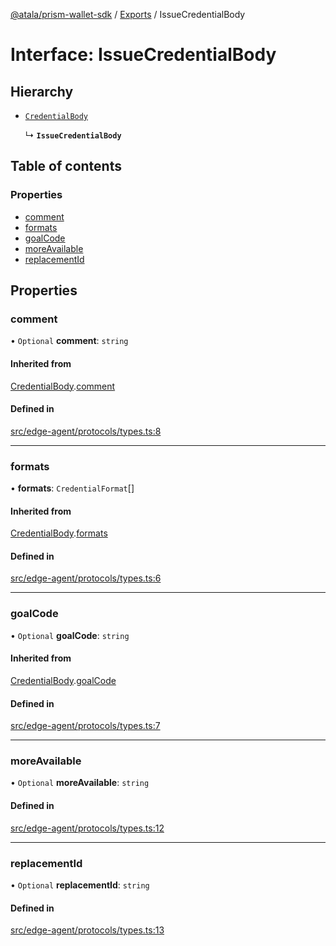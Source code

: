 [@atala/prism-wallet-sdk](../README.md) / [Exports](../modules.md) / IssueCredentialBody

# Interface: IssueCredentialBody

## Hierarchy

- [`CredentialBody`](CredentialBody.md)

  ↳ **`IssueCredentialBody`**

## Table of contents

### Properties

- [comment](IssueCredentialBody.md#comment)
- [formats](IssueCredentialBody.md#formats)
- [goalCode](IssueCredentialBody.md#goalcode)
- [moreAvailable](IssueCredentialBody.md#moreavailable)
- [replacementId](IssueCredentialBody.md#replacementid)

## Properties

### comment

• `Optional` **comment**: `string`

#### Inherited from

[CredentialBody](CredentialBody.md).[comment](CredentialBody.md#comment)

#### Defined in

[src/edge-agent/protocols/types.ts:8](https://github.com/input-output-hk/atala-prism-wallet-sdk-ts/blob/47ec1c8/src/edge-agent/protocols/types.ts#L8)

___

### formats

• **formats**: `CredentialFormat`[]

#### Inherited from

[CredentialBody](CredentialBody.md).[formats](CredentialBody.md#formats)

#### Defined in

[src/edge-agent/protocols/types.ts:6](https://github.com/input-output-hk/atala-prism-wallet-sdk-ts/blob/47ec1c8/src/edge-agent/protocols/types.ts#L6)

___

### goalCode

• `Optional` **goalCode**: `string`

#### Inherited from

[CredentialBody](CredentialBody.md).[goalCode](CredentialBody.md#goalcode)

#### Defined in

[src/edge-agent/protocols/types.ts:7](https://github.com/input-output-hk/atala-prism-wallet-sdk-ts/blob/47ec1c8/src/edge-agent/protocols/types.ts#L7)

___

### moreAvailable

• `Optional` **moreAvailable**: `string`

#### Defined in

[src/edge-agent/protocols/types.ts:12](https://github.com/input-output-hk/atala-prism-wallet-sdk-ts/blob/47ec1c8/src/edge-agent/protocols/types.ts#L12)

___

### replacementId

• `Optional` **replacementId**: `string`

#### Defined in

[src/edge-agent/protocols/types.ts:13](https://github.com/input-output-hk/atala-prism-wallet-sdk-ts/blob/47ec1c8/src/edge-agent/protocols/types.ts#L13)
